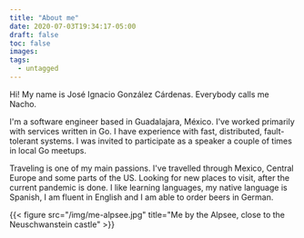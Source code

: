 ```yaml
---
title: "About me"
date: 2020-07-03T19:34:17-05:00
draft: false
toc: false
images:
tags:
  - untagged
---
```

Hi! My name is José Ignacio González Cárdenas. Everybody calls me Nacho.

I'm a software engineer based in Guadalajara, México. I've worked primarily with services written in Go. I have experience with fast, distributed, fault-tolerant systems. I was invited to participate as a speaker a couple of times in local Go meetups.


Traveling is one of my main passions. I've travelled through Mexico, Central Europe and some parts of the US. Looking for new places to visit, after the current pandemic is done. I like learning languages, my native language is Spanish, I am fluent in English and I am able to 
order beers in German. 

{{< figure src="/img/me-alpsee.jpg" title="Me by the Alpsee, close to the Neuschwanstein castle" >}} 
